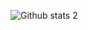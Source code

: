 ![Github stats 2](https://github-readme-stats.vercel.app/api?username=yasinbas&show_icons=true&theme=radical)

